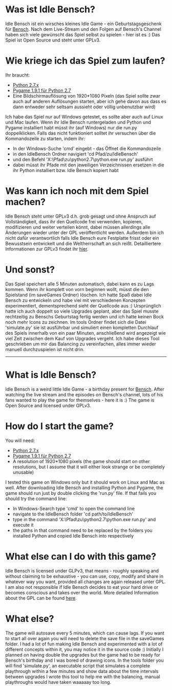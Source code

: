 Was ist Idle Bensch?
====================
Idle Bensch ist ein wirsches kleines Idle Game - ein Geburtstagsgeschenk für [Bensch](https://www.youtube.com/channel/UCou2p403BI2j9cgvy3SN3Tg).
Nach dem Live-Stream und den Folgen auf Bensch's Channel haben sich viele gewünscht das Spiel selbst zu spielen - hier ist es :)
Das Spiel ist Open Source und steht unter GPLv3.

Wie kriege ich das Spiel zum laufen?
====================================
Ihr braucht:

 * [Python 2.7.x](https://www.python.org/downloads/)
 * [Pygame 1.9.1 für Python 2.7](http://www.pygame.org/download.shtml)
 * Eine Bildschirmauflösung von 1920*1080 Pixeln (das Spiel sollte zwar auch auf anderen Auflösungen starten, aber ich gehe davon aus dass es dann entweder sehr seltsam aussieht oder völlig unbenutzbar wird)

Ich habe das Spiel nur auf Windows getestet, es sollte aber auch auf Linux und Mac laufen.
Wenn ihr Idle Bensch runtergeladen und Python und Pygame installiert habt müsst ihr (auf Windows) nur die run.py doppelklicken.
Falls das nicht funktioniert solltet ihr versuchen über die Kommandozeile zu starten, indem ihr:

 * In der Windows-Suche 'cmd' eingebt - das Öffnet die Kommandozeile
 * in den IdleBensch Ordner navigiert 'cd Pfad/zu/IdleBensch'
 * und den Befehl 'X:\Pfad\zu\python2.7\python.exe run.py' ausführt
 * dabei müsst ihr Pfade mit den jeweiligen Verzeichnissen ersetzen in die ihr Python installiert bzw. Idle Bensch kopiert habt

Was kann ich noch mit dem Spiel machen?
=======================================
Idle Bensch steht unter GPLv3 d.h. grob gesagt und ohne Anspruch auf Vollständigkeit, dass ihr den Quellcode frei verwenden, kopieren, modifizieren und weiter verteilen könnt,
dabei müssen allerdings alle Änderungen wieder unter der GPL veröffentlicht werden.
Außerdem bin ich nicht dafür verantwortlich falls Idle Bensch eure Festplatte frisst oder ein Bewusstsein entwickelt und die Weltherrschaft an sich reißt.
Detailliertere Informationen zur GPLv3 findet ihr [hier](https://www.gnu.org/licenses/quick-guide-gplv3.de.html).

Und sonst?
==========
Das Spiel speichert alle 5 Minuten automatisch, dabei kann es zu Lags kommen. Wenn ihr komplett von vorn beginnen wollt, müsst die den Spielstand (im saveGames Ordner) löschen.
Ich hatte Spaß dabei Idle Bensch zu entwickeln und habe viel mit verschiedenen Konzepten experimentiert, dementsprechend sieht der Quellcode aus :) Ursprünglich hatte ich auch doppelt so viele Upgrades geplant,
aber das Spiel musste rechtzeitig zu Benschs Geburtstag fertig werden und ich hatte keinen Bock noch mehr Icons zu zeichnen.
Im tools Ordner findet sich die Datei 'simulate.py' sie ist ausführbar und simuliert einen kompletten Durchlauf des Spiels innerhalb von ein paar Minuten, anschließend wird angezeigt wie viel Zeit zwischen dem Kauf von Upgrades vergeht.
Ich habe dieses Tool geschrieben um mir das Balancing zu vereinfachen, alles immer wieder manuell durchzuspielen ist nicht drin.

---

What is Idle Bensch?
====================
Idle Bensch is a weird little Idle Game - a birthday present for [Bensch](https://www.youtube.com/channel/UCou2p403BI2j9cgvy3SN3Tg).
After watching the live stream and the episodes on Bensch's channel, lots of his fans wanted to play the game for themselves - here it is :)
The game is Open Source and licensed under GPLv3.

How do I start the game?
========================
You will need:

 * [Python 2.7.x](https://www.python.org/downloads/)
 * [Pygame 1.9.1 für Python 2.7](http://www.pygame.org/download.shtml)
 * A resolution of 1920*1080 pixels (the game should start on other resolutions, but I assume that it will either look strange or be completely unusable)

I tested this game on Windows only but it should work on Linux and Mac as well.
After downloading Idle Bensch and installing Python and Pygame, the game should run just by double clicking the 'run.py' file.
If that fails you should try the command line:

 * In Windows-Search type 'cmd' to open the command line
 * navigate to the IdleBensch folder 'cd path/to/IdleBensch'
 * type in the command 'X:\Pfad\zu\python2.7\python.exe run.py' and execute it
 * the paths in that command need to be replaced by the folders you installed Python and copied Idle Bensch into respectively

What else can I do with this game?
==================================
Idle Bensch is licensed under GLPv3, that means - roughly speaking and without claiming to be exhaustive - you can use, copy, modify and share in whatever way you want, provided all changes are again released unter GPL.
I am also not responsible if Idle Bensch decides to eat your hard drive or becomes conscious and takes over the world.
More detailed Information about the GPL can be found [here](https://www.gnu.org/licenses/quick-guide-gplv3.en.html).

What else?
==========
The game will autosave every 5 minutes, which can cause lags. If you want to start all over again you will need to delete the save file in the saveGames folder.
I had a lot of fun making Idle Bensch and experimented with a lot of different concepts within it, you may notice it in the source code :) Initially I planned on having double the upgrades
but the game had to be ready for Bensch's birthday and I was bored of drawing icons.
In the tools folder you will find 'simulate.py', an executable script that simulates a complete playthrough within a few minutes and show data about the time intervals between upgrades
I wrote this tool to help me with the balancing, manual playthroughs would have taken waaaaay too long.
